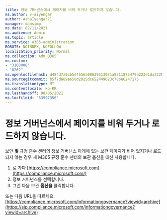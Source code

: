 ```yaml
---
title: 정보 거버넌스에서 페이지를 비워 두거나 로드하지 않습니다.
ms.author: v-aiyengar
author: AshaIyengar21
manager: dansimp
ms.date: 02/11/2021
ms.audience: Admin
ms.topic: article
ms.service: o365-administration
ROBOTS: NOINDEX, NOFOLLOW
localization_priority: Normal
ms.collection: Adm_O365
ms.custom:
- "3100008"
- "8262"
ms.openlocfilehash: d484d7a0cb5d4556a08639513071a9211875479a223e1da3228c7074fadcf4c8
ms.sourcegitcommit: b5f7da89a650d2915dc652449623c78be6247175
ms.translationtype: MT
ms.contentlocale: ko-KR
ms.lasthandoff: 08/05/2021
ms.locfileid: "53997356"
---
```

# <a name="archive-page-blank-or-not-loading-under-information-governance"></a>정보 거버넌스에서 페이지를 비워 두거나 로드하지 않습니다.

보안 **및** 규정 준수 센터의 정보 거버넌스 아래에 있는 보관  페이지가 비어 있지거나 로드되지 않는 경우 새 M365 규정 준수 센터의 보관 옵션을 대신 사용합니다.

1. 로 가다 [https://compliance.microsoft.com](https://compliance.microsoft.com/)
1. 정보 거버넌스를 선택합니다.
1. 그런 다음 보관 **옵션을** 클릭합니다.

또는 다음 URL을 따르세요. [https://compliance.microsoft.com/informationgovernance?viewid=archive](https://sip.compliance.microsoft.com/informationgovernance?viewid=archive)